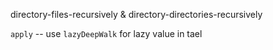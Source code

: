 directory-files-recursively & directory-directories-recursively

`apply` -- use `lazyDeepWalk` for lazy value in tael
